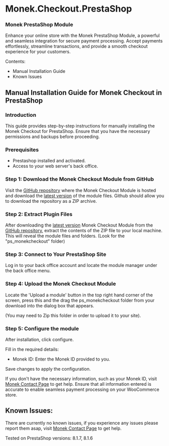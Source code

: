 # Monek.Checkout.PrestaShop
### Monek PrestaShop Module

Enhance your online store with the Monek PrestaShop Module, a powerful and seamless integration for secure payment processing. Accept payments effortlessly, streamline transactions, and provide a smooth checkout experience for your customers.

Contents:
- Manual Installation Guide
- Known Issues



## Manual Installation Guide for Monek Checkout in PrestaShop

### Introduction
This guide provides step-by-step instructions for manually installing the Monek Checkout for PrestaShop. Ensure that you have the necessary permissions and backups before proceeding.

### Prerequisites
- Prestashop installed and activated.
- Access to your web server's back office.

### Step 1: Download the Monek Checkout Module from GitHub
Visit the [GitHub repository](https://github.com/monek-ltd/Monek.Checkout.PrestaShop/) where the Monek Checkout Module is hosted and download the [latest version](https://github.com/monek-ltd/Monek.Checkout.PrestaShop/releases/latest) of the module files. Github should allow you to download the repository as a ZIP archive.


### Step 2: Extract Plugin Files
After downloading the [latest version](https://github.com/monek-ltd/Monek.Checkout.PrestaShop/releases/latest) Monek Checkout Module from the [GitHub repository](https://github.com/monek-ltd/Monek.Checkout.PrestaShop/), extract the contents of the ZIP file to your local machine. This will reveal the module files and folders. (Look for the "ps_monekcheckout" folder)


### Step 3: Connect to Your PrestaShop Site
Log in to your back office account and locate the module manager under the back office menu.


### Step 4: Upload the Monek Checkout Module
Locate the 'Upload a module' button in the top right hand corner of the screen, press this and the drag the ps_monekcheckout folder from your download into the dialog box that appears. 

(You may need to Zip this folder in order to upload it to your site).

### Step 5: Configure the module
After installation, click configure.

Fill in the required details:
- Monek ID: Enter the Monek ID provided to you.
  
Save changes to apply the configuration.

If you don't have the necessary information, such as your Monek ID, visit [Monek Contact Page](https://monek.com/contact) to get help. Ensure that all information entered is accurate to enable seamless payment processing on your WooCommerce store.





## Known Issues:
There are currently no known issues, if you experience any issues please report them asap, visit [Monek Contact Page](https://monek.com/contact) to get help. 

Tested on PrestaShop versions: 8.1.7, 8.1.6